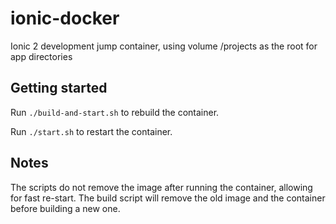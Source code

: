 # ionic-docker
Ionic 2 development jump container, using volume /projects
as the root for app directories

## Getting started
Run `./build-and-start.sh` to rebuild the container.

Run `./start.sh` to restart the container.

## Notes
The scripts do not remove the image after running the
container, allowing for fast re-start. The build script
will remove the old image and the container before building
a new one.
